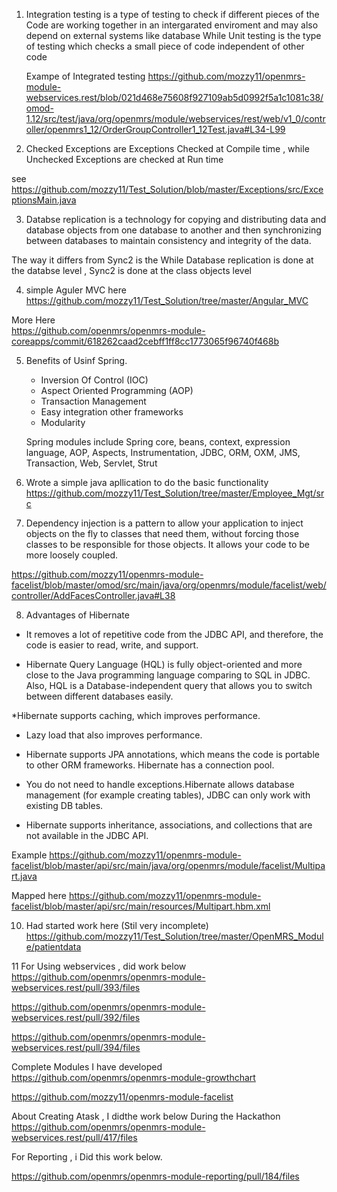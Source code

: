 1. Integration testing is a type of testing to check if different pieces of the Code are working together in an intergarated enviroment and may also depend on external systems like database
   While Unit testing is the type of testing which checks a small piece of code independent of other code

   Exampe of Integrated testing 
  https://github.com/mozzy11/openmrs-module-webservices.rest/blob/021d468e75608f927109ab5d0992f5a1c1081c38/omod-1.12/src/test/java/org/openmrs/module/webservices/rest/web/v1_0/controller/openmrs1_12/OrderGroupController1_12Test.java#L34-L99


  2. Checked Exceptions are Exceptions Checked at Compile time , while Unchecked Exceptions are checked at Run time

  see  https://github.com/mozzy11/Test_Solution/blob/master/Exceptions/src/ExceptionsMain.java

  3. Databse replication is a technology for copying and distributing data and database objects from one database to another and then synchronizing between databases to maintain consistency and integrity of the data. 

  The way it differs from Sync2 is the While Database replication is done at the databse level , Sync2 is done at the class objects level 

  4. simple Aguler MVC  here https://github.com/mozzy11/Test_Solution/tree/master/Angular_MVC

  More Here  
  https://github.com/openmrs/openmrs-module-coreapps/commit/618262caad2cebff1ff8cc1773065f96740f468b

  5. Benefits of Usinf Spring.
        *  Inversion Of Control (IOC)
        *    Aspect Oriented Programming (AOP)
        * Transaction Management
        *  Easy integration other frameworks
        *  Modularity

        Spring modules include Spring core, beans, context, expression language, AOP, Aspects, Instrumentation, JDBC, ORM, OXM, JMS, Transaction, Web, Servlet, Strut

6. Wrote a simple java apllication to do the basic functionality
   https://github.com/mozzy11/Test_Solution/tree/master/Employee_Mgt/src


7. Dependency injection is a pattern to allow your application to inject objects on the fly to classes that need them, without forcing those classes to be responsible for those objects. It allows your code to be more loosely coupled. 

https://github.com/mozzy11/openmrs-module-facelist/blob/master/omod/src/main/java/org/openmrs/module/facelist/web/controller/AddFacesController.java#L38


8.  Advantages of Hibernate 

* It removes a lot of repetitive code from the JDBC API, and therefore, the code is easier to read, write, and support.

* Hibernate Query Language (HQL) is fully object-oriented and more close to the Java programming language comparing to SQL in JDBC. Also, HQL is a Database-independent query that allows you to switch between different databases easily.

*Hibernate supports caching, which improves performance.

* Lazy load that also improves performance.

* Hibernate supports JPA annotations, which means the code is portable to other ORM frameworks.
Hibernate has a connection pool.

* You do not need to handle exceptions.Hibernate allows database management (for example creating tables), JDBC can only work with existing DB tables.

* Hibernate supports inheritance, associations, and collections that are not available in the JDBC API.

Example 
https://github.com/mozzy11/openmrs-module-facelist/blob/master/api/src/main/java/org/openmrs/module/facelist/Multipart.java

Mapped here
https://github.com/mozzy11/openmrs-module-facelist/blob/master/api/src/main/resources/Multipart.hbm.xml


10. Had started work here (Stil very incomplete)
https://github.com/mozzy11/Test_Solution/tree/master/OpenMRS_Module/patientdata

11   For Using webservices , did work below
https://github.com/openmrs/openmrs-module-webservices.rest/pull/393/files

https://github.com/openmrs/openmrs-module-webservices.rest/pull/392/files

https://github.com/openmrs/openmrs-module-webservices.rest/pull/394/files 


 Complete Modules I have developed   
https://github.com/openmrs/openmrs-module-growthchart  

https://github.com/mozzy11/openmrs-module-facelist


About Creating Atask , I didthe work below During the Hackathon 
https://github.com/openmrs/openmrs-module-webservices.rest/pull/417/files


For Reporting , i Did this work below.

https://github.com/openmrs/openmrs-module-reporting/pull/184/files